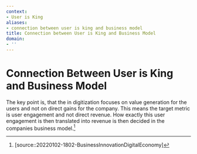 ```yaml
---
context:
- User is King
aliases:
- connection between user is king and business model
title: Connection between User is King and Business Model
domain:
- ''
---
```


# Connection Between User is King and Business Model

The key point is, that the in digitization focuses on value generation for the users and not on direct gains for the company. This means the target metric is user engagement and not direct revenue. How exactly this user engagement is then translated into revenue is then decided in the companies business model.[^1]

[^1]: [source::20220102-1802-BusinessInnovationDigitalEconomy]
